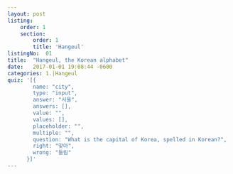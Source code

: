 ```yaml
---
layout: post
listing:
    order: 1
    section: 
        order: 1
        title: 'Hangeul'
listingNo:  01
title:  "Hangeul, the Korean alphabet"
date:   2017-01-01 19:08:44 -0600
categories: 1.|Hangeul
quiz: '[{
        name: "city",
        type: "input",
        answer: "서울",
        answers: [],
        value: "",
        values: [],
        placeholder: "",
        multiple: "",
        question: "What is the capital of Korea, spelled in Korean?",
        right: "맞아",
        wrong: "들림"
      }]'
---
```

